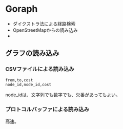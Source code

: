 # Goraph

- ダイクストラ法による経路検索
- OpenStreetMapからの読み込み
- 

## グラフの読み込み

### CSVファイルによる読み込み

```csv
from,to,cost
node_id,node_id,cost
```

node_idは、文字列でも数字でも、欠番があってもよい。

### プロトコルバッファによる読み込み

高速。